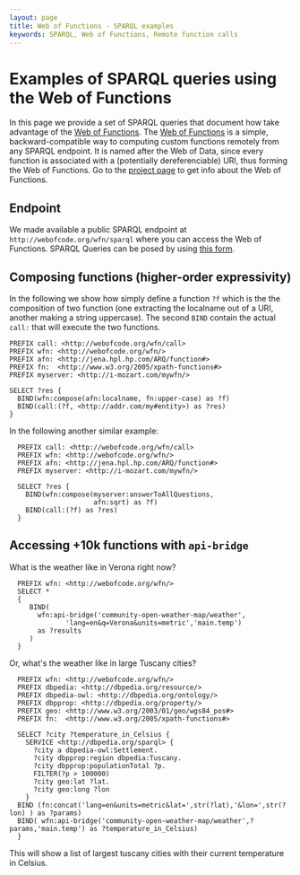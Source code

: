```yaml
---
layout: page
title: Web of Functions - SPARQL examples 
keywords: SPARQL, Web of Functions, Remote function calls
---
```


Examples of SPARQL queries using the Web of Functions
=====================================================
In this page we provide a set of SPARQL queries that document how take advantage of the [Web of Functions](http://webofcode.org/wfn/).
The [Web of Functions](http://webofcode.org/wfn/) is a simple, backward-compatible way to computing custom functions remotely from any SPARQL endpoint. It is named after the Web of Data, since every function is associated with a (potentially dereferenciable) URI, thus forming the Web of Functions.
Go to the [project page](http://webofcode.org/wfn/) to get info about the Web of Functions.

Endpoint
--------
We made available a public SPARQL endpoint at `http://webofcode.org/wfn/sparql` where you can access the Web of Functions.
SPARQL Queries can be posed by using [this form](http://webofcode.org/wfn/sparql.html). 

Composing functions (higher-order expressivity)
----------------------------------------------
In the following we show how simply define a function `?f` which is the the composition of two function (one extracting the localname out of a URI, another making a string uppercase).
The second `BIND` contain the actual `call:` that will execute the two functions.

    PREFIX call: <http://webofcode.org/wfn/call>
    PREFIX wfn: <http://webofcode.org/wfn/>
    PREFIX afn: <http://jena.hpl.hp.com/ARQ/function#>
    PREFIX fn:  <http://www.w3.org/2005/xpath-functions#>
    PREFIX myserver: <http://i-mozart.com/mywfn/>
        
    SELECT ?res {
      BIND(wfn:compose(afn:localname, fn:upper-case) as ?f)
      BIND(call:(?f, <http://addr.com/my#entity>) as ?res)
    }

In the following another similar example:

      PREFIX call: <http://webofcode.org/wfn/call>
      PREFIX wfn: <http://webofcode.org/wfn/>
      PREFIX afn: <http://jena.hpl.hp.com/ARQ/function#>
      PREFIX myserver: <http://i-mozart.com/mywfn/>
      
      SELECT ?res {
        BIND(wfn:compose(myserver:answerToAllQuestions,
                         afn:sqrt) as ?f)
        BIND(call:(?f) as ?res)
      }
  
  
Accessing +10k functions with `api-bridge`
---------------------------
What is the weather like in Verona right now?

      PREFIX wfn: <http://webofcode.org/wfn/>
      SELECT *
      {
         BIND(   
           wfn:api-bridge('community-open-weather-map/weather',
                  'lang=en&q=Verona&units=metric','main.temp') 
           as ?results
         )
      }

Or, what's the weather like in large Tuscany cities?

      PREFIX wfn: <http://webofcode.org/wfn/>
      PREFIX dbpedia: <http://dbpedia.org/resource/>
      PREFIX dbpedia-owl: <http://dbpedia.org/ontology/>
      PREFIX dbpprop: <http://dbpedia.org/property/>
      PREFIX geo: <http://www.w3.org/2003/01/geo/wgs84_pos#>
      PREFIX fn:  <http://www.w3.org/2005/xpath-functions#>
      
      SELECT ?city ?temperature_in_Celsius {
        SERVICE <http://dbpedia.org/sparql> {
          ?city a dbpedia-owl:Settlement.
          ?city dbpprop:region dbpedia:Tuscany.
          ?city dbpprop:populationTotal ?p.
          FILTER(?p > 100000)
          ?city geo:lat ?lat.
          ?city geo:long ?lon
        }
      BIND (fn:concat('lang=en&units=metric&lat=',str(?lat),'&lon=',str(?lon) ) as ?params)
      BIND( wfn:api-bridge('community-open-weather-map/weather',?params,'main.temp') as ?temperature_in_Celsius)
      }
  
This will show a list of largest tuscany cities with their current temperature in Celsius.
  
